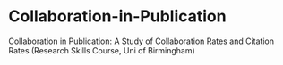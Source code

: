 # Collaboration-in-Publication
Collaboration in Publication: A Study of Collaboration Rates and Citation Rates (Research Skills Course, Uni of Birmingham)
